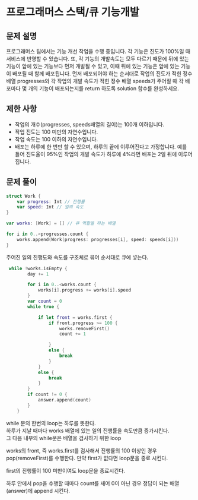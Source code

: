 # 프로그래머스 스택/큐 기능개발

## 문제 설명

프로그래머스 팀에서는 기능 개선 작업을 수행 중입니다. 각 기능은 진도가 100%일 때 서비스에 반영할 수 있습니다.
또, 각 기능의 개발속도는 모두 다르기 때문에 뒤에 있는 기능이 앞에 있는 기능보다 먼저 개발될 수 있고, 이때 뒤에 있는 기능은 앞에 있는 기능이 배포될 때 함께 배포됩니다.
먼저 배포되어야 하는 순서대로 작업의 진도가 적힌 정수 배열 progresses와 각 작업의 개발 속도가 적힌 정수 배열 speeds가 주어질 때 각 배포마다 몇 개의 기능이 배포되는지를 return 하도록 solution 함수를 완성하세요.

## 제한 사항

- 작업의 개수(progresses, speeds배열의 길이)는 100개 이하입니다.
- 작업 진도는 100 미만의 자연수입니다.
- 작업 속도는 100 이하의 자연수입니다.
- 배포는 하루에 한 번만 할 수 있으며, 하루의 끝에 이루어진다고 가정합니다. 예를 들어 진도율이 95%인 작업의 개발 속도가 하루에 4%라면 배포는 2일 뒤에 이루어집니다.

## 문제 풀이

```swift
struct Work {
    var progress: Int // 진행률
    var speed: Int // 일의 속도
}

var works: [Work] = [] // 큐 역활을 하는 배열
```

```swift
for i in 0..<progresses.count {
    works.append(Work(progress: progresses[i], speed: speeds[i]))
}
```

주어진 일의 진행도와 속도를 구조체로 묶어 순서대로 큐에 넣는다.

```swift
 while !works.isEmpty {
        day += 1

        for i in 0..<works.count {
            works[i].progress += works[i].speed
        }
        var count = 0
        while true {

            if let front = works.first {
                if front.progress >= 100 {
                    works.removeFirst()
                    count += 1

                }
                else {
                    break
                }
            }
            else {
                break
            }
        }
        if count != 0 {
            answer.append(count)
        }
    }
```

while 문의 한번의 loop는 하루를 뜻한다.  
하루가 지날 때마다 works 배열에 있는 일의 진행률을 속도만큼 증가시킨다.  
그 다음 내부의 while문은 배열을 검사하기 위한 loop

works의 front, 즉 works.first를 검사해서 진행률의 100 이상인 경우 pop(removeFirst)를 수행한다. 만약 first가 없다면 loop문을 종료 시킨다.

first의 진행률이 100 미만이여도 loop문을 종료시킨다.

하루 안에서 pop을 수행할 때마다 count를 새어 0이 아닌 경우 정답이 되는 배열 (answer)에 append 시킨다.
